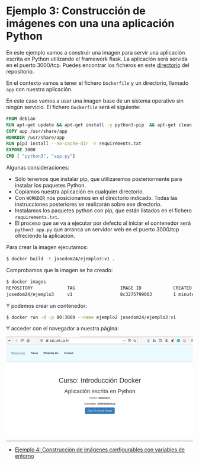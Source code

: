 # Ejemplo 3: Construcción de imágenes con una una aplicación Python

En este ejemplo vamos a construir una imagen para servir una aplicación escrita en Python utilizando el framework flask. La aplicación será servida en el puerto 3000/tcp. Puedes encontrar los ficheros en este [directorio](https://github.com/josedom24/curso_doocker_ies/tree/main/ejemplos/sesion5/ejemplo3) del repositorio.

En el contexto vamos a tener el fichero `Dockerfile` y un directorio, llamado `app` con nuestra aplicación.

En este caso vamos a usar una imagen base de un sistema operativo sin ningún servicio. El fichero `Dockerfile` será el siguiente:

```Dockerfile
FROM debian
RUN apt-get update && apt-get install -y python3-pip  && apt-get clean && rm -rf /var/lib/apt/lists/*
COPY app /usr/share/app
WORKDIR /usr/share/app
RUN pip3 install --no-cache-dir -r requirements.txt
EXPOSE 3000
CMD [ "python3", "app.py"]
```

Algunas consideraciones:

* Sólo tenemos que instalar pip, que utilizaremos posteriormente para instalar los paquetes Python.
* Copiamos nuestra aplicación en cualquier directorio.
* Con `WORKDIR` nos posicionamos en el directorio indicado. Todas las instrucciones posteriores se realizarán sobre ese directorio.
* Instalamos los paquetes python con pip, que están listados en el fichero `requirements.txt`.
* El proceso que se va a ejecutar por defecto al iniciar el contenedor será `python3 app.py` que arranca un servidor web en el puerto 3000/tcp ofreciendo la aplicación.

Para crear la imagen ejecutamos:

```bash
$ docker build -t josedom24/ejemplo3:v1 .
```

Comprobamos que la imagen se ha creado:

```bash
$ docker images
REPOSITORY             TAG                 IMAGE ID            CREATED             SIZE
josedom24/ejemplo3     v1                  8c3275799063        1 minute ago      226MB
```

Y podemos crear un contenedor:

```bash
$ docker run -d -p 80:3000 --name ejemplo2 josedom24/ejemplo3:v1
```

Y acceder con el navegador a nuestra página:

![ejemplo3](img/ejemplo3.png)

---

* [Ejemplo 4: Construcción de imágenes configurables con variables de entorno](ejemplo4)

